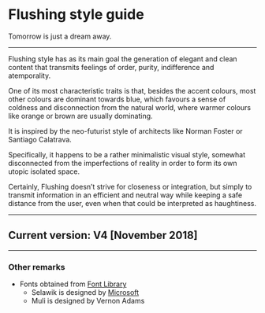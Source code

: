 # Flushing style guide
Tomorrow is just a dream away.
___
Flushing style has as its main goal the generation of elegant and clean content that transmits feelings of order, purity, indifference and atemporality.

One of its most characteristic traits is that, besides the accent colours, most other colours are dominant towards blue, which favours a sense of coldness and disconnection from the natural world, where warmer colours like orange or brown are usually dominating.

It is inspired by the neo-futurist style of architects like Norman Foster or Santiago Calatrava.

Specifically, it happens to be a rather minimalistic visual style, somewhat disconnected from the imperfections of reality in order to form its own utopic isolated space.

Certainly, Flushing doesn’t strive for closeness or integration, but simply to transmit information in an efficient and neutral way while keeping a safe distance from the user, even when that could be interpreted as haughtiness.
___
<h2>Current version: V4 [November 2018]</h2>

___
<h3>Other remarks</h3>

* Fonts obtained from [Font Library](https://fontlibrary.org)
    * Selawik is designed by [Microsoft](https://www.github.com/microsoft)
    * Muli is designed by Vernon Adams
